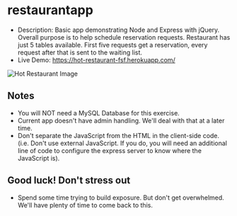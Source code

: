 # restaurantapp

* Description: Basic app demonstrating Node and Express with jQuery. Overall purpose is to help schedule reservation requests. Restaurant has just 5 tables available. First five requests get a reservation, every request after that is sent to the waiting list.
* Live Demo: <https://hot-restaurant-fsf.herokuapp.com/>

![Hot Restaurant Image](Images/HotRestaurant.png)

## Notes

* You will NOT need a MySQL Database for this exercise.
* Current app doesn't have admin handling. We'll deal with that at a later time.
* Don't separate the JavaScript from the HTML in the client-side code. (i.e. Don't use external JavaScript. If you do, you will need an additional line of code to configure the express server to know where the JavaScript is).

## Good luck! Don't stress out

* Spend some time trying to build exposure. But don't get overwhelmed. We'll have plenty of time to come back to this.